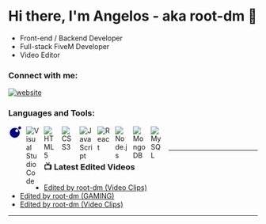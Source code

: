 # Hi there, I'm Angelos - aka root-dm 👋 

- Front-end / Backend Developer
- Full-stack FiveM Developer
- Video Editor

### Connect with me:

[![website](https://rootdm.net/favicon/favicon-32x32.png)](https://rootdm.net/)
&nbsp;&nbsp;

### Languages and Tools:
<img align="left" alt="Lua" width="26px" src="https://raw.githubusercontent.com/devicons/devicon/1119b9f84c0290e0f0b38982099a2bd027a48bf1/icons/lua/lua-original.svg" style="padding-right:10px;" />
<img align="left" alt="Visual Studio Code" width="26px" src="https://cdn.jsdelivr.net/gh/devicons/devicon/icons/vscode/vscode-original.svg" style="padding-right:10px;" />
<img align="left" alt="HTML5" width="26px" src="https://cdn.jsdelivr.net/gh/devicons/devicon/icons/html5/html5-original.svg" style="padding-right:10px;" />
<img align="left" alt="CSS3" width="26px" src="https://cdn.jsdelivr.net/gh/devicons/devicon/icons/css3/css3-original.svg" style="padding-right:10px;" />
<img align="left" alt="JavaScript" width="26px" src="https://cdn.jsdelivr.net/gh/devicons/devicon/icons/javascript/javascript-original.svg" style="padding-right:10px;" />
<img align="left" alt="React" width="26px" src="https://cdn.jsdelivr.net/gh/devicons/devicon/icons/react/react-original.svg" style="padding-right:10px;" />
<img align="left" alt="Node.js" width="26px" src="https://cdn.jsdelivr.net/gh/devicons/devicon/icons/nodejs/nodejs-original.svg" style="padding-right:10px;" />
<img align="left" alt="MongoDB" width="26px" src="https://cdn.jsdelivr.net/gh/devicons/devicon/icons/mongodb/mongodb-original.svg" style="padding-right:10px;" />
<img align="left" alt="MySQL" width="26px" src="https://cdn.jsdelivr.net/gh/devicons/devicon/icons/mysql/mysql-original.svg" style="padding-right:10px;" />
<br />
<br />

---

### 📺 Latest Edited Videos

<!-- YOUTUBE:START -->
- [Edited by root-dm (Video Clips)](https://www.youtube.com/playlist?list=PL-QIbf5OS8b9xaCawthawyDvG9Oa-sgQQ)
- [Edited by root-dm (GAMING)](https://www.youtube.com/playlist?list=PL-QIbf5OS8b-pZWVUAlapbXrhnFV-DH3C)
- [Edited by root-dm (Video Clips)](https://www.youtube.com/playlist?list=PL-QIbf5OS8b_jBGTVJp1A0TnitmnvGVzQ)
<!-- YOUTUBE:END -->

---

[website]: https://rootdm.net

